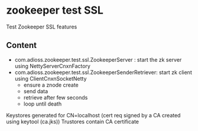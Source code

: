 # zookeeper test SSL
Test Zookeeper SSL features

## Content
* com.adioss.zookeeper.test.ssl.ZookeeperServer : start the zk server using NettyServerCnxnFactory
* com.adioss.zookeeper.test.ssl.ZookeeperSenderRetriever: start zk client using ClientCnxnSocketNetty
  * ensure a znode create
  * send data
  * retrieve after few seconds
  * loop until death

Keystores generated for CN=localhost (cert req signed by a CA created using keytool (ca.jks))
Trustores contain CA certificate
